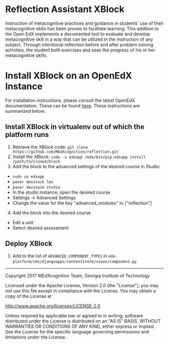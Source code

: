 Reflection Assistant XBlock
===========================

Instruction of metacognitive practices and guidance in students' use of their metacognitive skills has been proven to facilitate learning. This addition to the Open EdX implements a documented tool to evaluate and develop metacognitive skill in a way that can be utilized in the instruction of any subject. Through intentional reflection before and after problem solving activities, the student both exercises and sees the progress of his or her metacognitive skills.

# Install XBlock on an OpenEdX Instance

For installation instructions, please consult the latest OpenEdX documentation. These can be found [here](edx.readthedocs.io/projects/edx-developer-guide/en/latest/extending_platform/xblocks.html#deploying-your-xblock). These instructions are summarized below.

## Install XBlock in virtualenv out of which the platform runs

1. Retrieve the XBlock code:
```git clone https://github.com/MEdXcognition/reflection.git```
2. Install the XBlock:
```sudo -u edxapp /edx/bin/pip.edxapp install /path/to/cloned/block```
3. Add the block to the advanced settings of the desired course in Studio:
* `sudo su edxapp`
* `paver devstack lms`
* `paver devstack studio`
* In the studio instance, open the desired course
* Settings -> Advanced Settings
* Change the value for the key "advanced_modules" to ["reflection"]
4. Add the block into the desired course
* Edit a unit
* Select desired assessment

## Deploy XBlock
1. Add to the list of `ADVANCED_COMPONENT_TYPES` in `edx-platform/cms/djangoapps/contentstore/views/component.py`.

---

Copyright 2017 MEdXcognition Team, Georgia Institute of Technology

Licensed under the Apache License, Version 2.0 (the "License");
you may not use this file except in compliance with the License.
You may obtain a copy of the License at

   http://www.apache.org/licenses/LICENSE-2.0

Unless required by applicable law or agreed to in writing, software
distributed under the License is distributed on an "AS IS" BASIS,
WITHOUT WARRANTIES OR CONDITIONS OF ANY KIND, either express or implied.
See the License for the specific language governing permissions and
limitations under the License.
